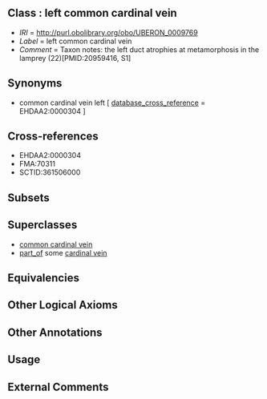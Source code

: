 
## Class : left common cardinal vein

 * *IRI* = http://purl.obolibrary.org/obo/UBERON_0009769
 * *Label* = left common cardinal vein
 * *Comment* = Taxon notes: the left duct atrophies at metamorphosis in the lamprey (22)[PMID:20959416, S1]

## Synonyms

 * common cardinal vein left  [ [database_cross_reference](../../ef/oboInOwl#hasDbXref.md) = EHDAA2:0000304 ]

## Cross-references

 * EHDAA2:0000304
 * FMA:70311
 * SCTID:361506000

## Subsets


## Superclasses

 * [common cardinal vein](../../UBERON/64/UBERON_0002064.md)
 * [part_of](../../BFO/50/BFO_0000050.md) some [cardinal vein](../../UBERON/44/UBERON_0004344.md)

## Equivalencies


## Other Logical Axioms


## Other Annotations


## Usage


## External Comments

